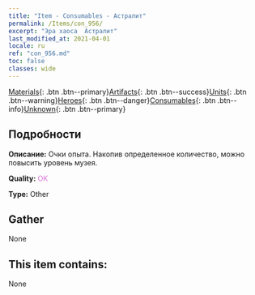 ```yaml
---
title: "Item - Consumables - Астралит"
permalink: /Items/con_956/
excerpt: "Эра хаоса  Астралит"
last_modified_at: 2021-04-01
locale: ru
ref: "con_956.md"
toc: false
classes: wide
---
```

 [Materials](/ru/Items/){: .btn .btn--primary}[Artifacts](/ru/Items/Artifacts/){: .btn .btn--success}[Units](/ru/Items/Units/){: .btn .btn--warning}[Heroes](/ru/Items/Heroes/){: .btn .btn--danger}[Consumables](/ru/Items/Consumables/){: .btn .btn--info}[Unknown](/ru/Items/Unknown/){: .btn .btn--primary}

## Подробности
 **Описание:** Очки опыта. Накопив определенное количество, можно повысить уровень музея.

 **Quality:** <span style="color: #DA70D6">OK</span>

 **Type:** Other

## Gather

  None

## This item contains:

  None

